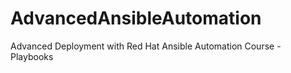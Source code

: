 # AdvancedAnsibleAutomation
Advanced Deployment with Red Hat Ansible Automation Course -  Playbooks
